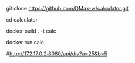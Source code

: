 git clone https://github.com/DMax-w/calculator.git

cd calculator

docker build . -t calc

docker run calc

#http://172.17.0.2:8080/api/div?a=25&b=5